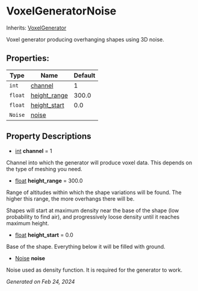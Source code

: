 # VoxelGeneratorNoise

Inherits: [VoxelGenerator](VoxelGenerator.md)

Voxel generator producing overhanging shapes using 3D noise.

## Properties: 


Type     | Name                             | Default 
-------- | -------------------------------- | --------
`int`    | [channel](#i_channel)            | 1       
`float`  | [height_range](#i_height_range)  | 300.0   
`float`  | [height_start](#i_height_start)  | 0.0     
`Noise`  | [noise](#i_noise)                |         
<p></p>

## Property Descriptions

- [int](https://docs.godotengine.org/en/stable/classes/class_int.html)<span id="i_channel"></span> **channel** = 1

Channel into which the generator will produce voxel data. This depends on the type of meshing you need.

- [float](https://docs.godotengine.org/en/stable/classes/class_float.html)<span id="i_height_range"></span> **height_range** = 300.0

Range of altitudes within which the shape variations will be found. The higher this range, the more overhangs there will be.

Shapes will start at maximum density near the base of the shape (low probability to find air), and progressively loose density until it reaches maximum height.

- [float](https://docs.godotengine.org/en/stable/classes/class_float.html)<span id="i_height_start"></span> **height_start** = 0.0

Base of the shape. Everything below it will be filled with ground.

- [Noise](https://docs.godotengine.org/en/stable/classes/class_noise.html)<span id="i_noise"></span> **noise**

Noise used as density function. It is required for the generator to work.

_Generated on Feb 24, 2024_

